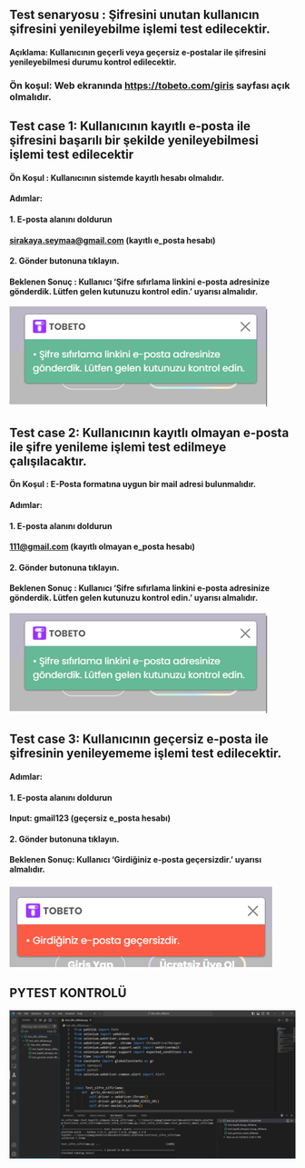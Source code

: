 ## Test senaryosu : Şifresini unutan kullanıcın şifresini yenileyebilme işlemi test edilecektir.
#### Açıklama: Kullanıcının geçerli veya geçersiz e-postalar ile şifresini yenileyebilmesi durumu kontrol edilecektir.
### Ön koşul: Web ekranında https://tobeto.com/giris sayfası açık olmalıdır.
              
## Test case 1: Kullanıcının kayıtlı e-posta ile şifresini başarılı bir şekilde yenileyebilmesi işlemi test edilecektir
#### Ön Koşul : Kullanıcının sistemde kayıtlı hesabı olmalıdır.
#### Adımlar:  
#### 1. E-posta alanını doldurun
####  sirakaya.seymaa@gmail.com (kayıtlı e_posta hesabı)
#### 2. Gönder butonuna tıklayın.
#### Beklenen Sonuç : Kullanıcı ‘Şifre sıfırlama linkini e-posta adresinize gönderdik. Lütfen gelen kutunuzu kontrol edin.’ uyarısı almalıdır.

![Alt text](images/sifresıfırlama.png)

## Test case 2: Kullanıcının kayıtlı olmayan e-posta ile şifre yenileme işlemi test edilmeye çalışılacaktır.
#### Ön Koşul : E-Posta formatına uygun bir mail adresi bulunmalıdır.
#### Adımlar:  
#### 1. E-posta alanını doldurun
####  111@gmail.com (kayıtlı olmayan e_posta hesabı)
#### 2. Gönder butonuna tıklayın.
#### Beklenen Sonuç : Kullanıcı ‘Şifre sıfırlama linkini e-posta adresinize gönderdik. Lütfen gelen kutunuzu kontrol edin.’ uyarısı almalıdır.

![Alt text](images/sifresıfırlama.png)

## Test case 3: Kullanıcının geçersiz e-posta ile şifresinin yenileyememe işlemi test edilecektir.
#### Adımlar:
#### 1. E-posta alanını doldurun
####  Input: gmail123 (geçersiz e_posta hesabı)
#### 2. Gönder butonuna tıklayın.
#### Beklenen Sonuç: Kullanıcı ‘Girdiğiniz e-posta geçersizdir.’ uyarısı almalıdır.

![Alt text](images/gecersizemail.png)

## PYTEST KONTROLÜ 
![Alt text](images/pytestkontrol.png)

 

 
